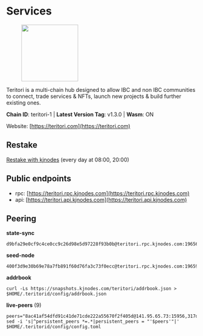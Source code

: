 # Services

<figure><img src="https://raw.githubusercontent.com/kj89/testnet_manuals/main/pingpub/logos/teritori.png" width="150" alt=""><figcaption></figcaption></figure>

Teritori is a multi-chain hub designed to allow IBC and non IBC communities  to connect, trade services & NFTs, launch new projects & build further existing ones.

**Chain ID**: teritori-1 | **Latest Version Tag**: v1.3.0 | **Wasm**: ON

Website: [https://teritori.com](https://teritori.com)

## Restake

[Restake with kjnodes](https://restake.app/teritori/torivaloper184ln03hkpt75uhrrr26f66kvcqvf4yn4nc2xjm) (every day at 08:00, 20:00)
## Public endpoints

* rpc: [https://teritori.rpc.kjnodes.com](https://teritori.rpc.kjnodes.com)
* api: [https://teritori.api.kjnodes.com](https://teritori.api.kjnodes.com)

## Peering

**state-sync**

```
d9bfa29e0cf9c4ce0cc9c26d98e5d97228f93b0b@teritori.rpc.kjnodes.com:19656
```

**seed-node**

```
400f3d9e30b69e78a7fb891f60d76fa3c73f0ecc@teritori.rpc.kjnodes.com:19659
```

**addrbook**
```
curl -Ls https://snapshots.kjnodes.com/teritori/addrbook.json > $HOME/.teritorid/config/addrbook.json
```

**live-peers** (9)
```
peers="8ac41af54dfd91c41de71cde222a55670f2f405d@141.95.65.73:15956,317d9a102d4a04337c65571c18df0e98269dce87@141.94.193.12:13656,412afea7f33f6f91c85f8d149eff81acb6624bb3@195.201.63.87:42656,6085c32b26fb1baa4b16b426f5d56f2fff81cfc7@135.181.165.246:26656,7f9773971291b77b2d65364a8928cb31c40aa70f@65.108.73.124:13656,bbc594f0a8424368b869fef47a18d6e35965db2e@176.9.188.21:53656,06b8b9a4d201beee58fe66e1af4c4265543ace2b@135.181.153.228:46656,26d6ee4138c7533c5541722c6e1ecc6d60d47a86@104.193.254.42:26656,6fd88e2143e6d4ba02a7f745565120df18e84699@109.236.80.46:26656"
sed -i 's|^persistent_peers *=.*|persistent_peers = "'$peers'"|' $HOME/.teritorid/config/config.toml
```
